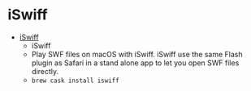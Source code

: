 # iSwiff
- [iSwiff](https://echoone.com/iswiff/)
  -  iSwiff 
  - Play SWF files on macOS with iSwiff. iSwiff use the same Flash plugin as Safari in a stand alone app to let you open SWF files directly.
  - `brew cask install iswiff`
